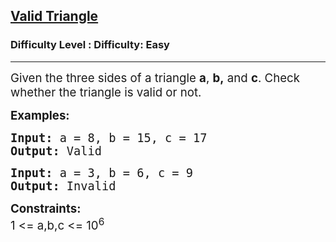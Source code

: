 <h2><a href="https://www.geeksforgeeks.org/problems/valid-triangle--121441/1">Valid Triangle</a></h2><h3>Difficulty Level : Difficulty: Easy</h3><hr><div class="problems_problem_content__Xm_eO"><p><span style="font-size: 14pt;">Given the three sides of a triangle <strong>a</strong>, <strong>b,</strong> and <strong>c</strong>. Check whether the triangle is valid or not.</span></p>
<p><span style="font-size: 14pt;"><strong>Examples:</strong></span></p>
<pre><span style="font-size: 14pt;"><strong>Input:</strong> a = 8, b = 15, c = 17<br></span><span style="font-size: 14pt;"><strong>Output:</strong> Valid</span></pre>
<pre><span style="font-size: 14pt;"><strong>Input:</strong>&nbsp;a = 3, b = 6, c = 9<br></span><span style="font-size: 14pt;"><strong>Output:</strong> Invalid</span></pre>
<p><span style="font-size: 14pt;"><strong>Constraints:</strong><br>1 &lt;= a,b,c &lt;= 10<sup>6</sup></span></p></div>
